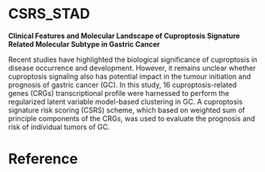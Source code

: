 # CSRS_STAD
**Clinical Features and Molecular Landscape of Cuproptosis Signature Related Molecular Subtype in Gastric Cancer**

Recent studies have highlighted the biological significance of cuproptosis in disease occurrence and development. However, it remains unclear whether cuproptosis signaling also has potential impact in the tumour initiation and prognosis of gastric cancer (GC). In this study, 16 cuproptosis-related genes (CRGs) transcriptional profile were harnessed to perform the regularized latent variable model-based clustering in GC. A cuproptosis signature risk scoring (CSRS) scheme, which based on weighted sum of principle components of the CRGs, was used to evaluate the prognosis and risk of individual tumors of GC.

# Reference


